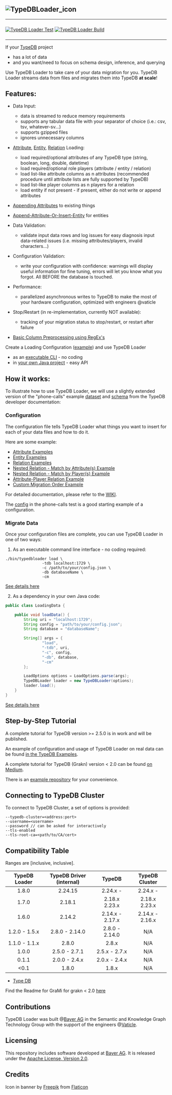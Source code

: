 ![TypeDBLoader_icon](https://github.com/bayer-science-for-a-better-life/grami/blob/master/typedbloader.png?raw=true)
---
---

###    

[![TypeDB Loader Test](https://github.com/bayer-science-for-a-better-life/grami/actions/workflows/testandbuild.yaml/badge.svg)](https://github.com/bayer-science-for-a-better-life/grami/actions/workflows/testandbuild.yaml)
[![TypeDB Loader Build](https://github.com/bayer-science-for-a-better-life/grami/actions/workflows/release.yaml/badge.svg)](https://github.com/bayer-science-for-a-better-life/grami/actions/workflows/release.yaml)

###

---

If your [TypeDB](https://github.com/vaticle/typedb) project

- has a lot of data
- and you want/need to focus on schema design, inference, and querying

Use TypeDB Loader to take care of your data migration for you. TypeDB Loader streams data from files and migrates them
into TypeDB **at scale**!

## Features:

- Data Input:
    - data is streamed to reduce memory requirements
    - supports any tabular data file with your separator of choice (i.e.: csv, tsv, whatever-sv...)
    - supports gzipped files
    - ignores unnecessary columns
- [Attribute](https://github.com/typedb-osi/typedb-loader/wiki/02-Loading-Attributes), [Entity](https://github.com/typedb-osi/typedb-loader/wiki/03-Loading-Entities), [Relation](https://github.com/typedb-osi/typedb-loader/wiki/04-Loading-Relations)
  Loading:
    - load required/optional attributes of any TypeDB type (string, boolean, long, double, datetime)
    - load required/optional role players (attribute / entity / relation)
    - load list-like attribute columns as n attributes (recommended procedure until attribute lists are fully supported
      by TypeDB)
    - load list-like player columns as n players for a relation
    - load entity if not present - if present, either do not write or append attributes
- [Appending Attributes](https://github.com/typedb-osi/typedb-loader/wiki/05-Appending-Attributes) to existing things
- [Append-Attribute-Or-Insert-Entity](https://github.com/typedb-osi/typedb-loader/wiki/06-Append-Or-Insert) for entities
- Data Validation:
    - validate input data rows and log issues for easy diagnosis input data-related issues (i.e. missing
      attributes/players, invalid characters...)
- Configuration Validation:
    - write your configuration with confidence: warnings will display useful information for fine tuning, errors will
      let you know what you forgot. All BEFORE the database is touched.
- Performance:
    - parallelized asynchronous writes to TypeDB to make the most of your hardware configuration, optimized with
      engineers @vaticle
- Stop/Restart (in re-implementation, currently NOT available):
    - tracking of your migration status to stop/restart, or restart after failure

- [Basic Column Preprocessing using RegEx's](https://github.com/typedb-osi/typedb-loader/wiki/08-Preprocessing)

Create a Loading
Configuration ([example](https://github.com/typedb-osi/typedb-loader/blob/master/src/test/resources/phoneCalls/config.json))
and use TypeDB Loader

- as an [executable CLI](https://github.com/typedb-osi/typedb-loader/wiki/10-TypeDB-Loader-as-Executable-CLI) - no
  coding
- in [your own Java project](https://github.com/typedb-osi/typedb-loader/wiki/09-TypeDB-Loader-as-Dependency) - easy API

## How it works:

To illustrate how to use TypeDB Loader, we will use a slightly extended version of the "phone-calls"
example [dataset](https://github.com/typedb-osi/typedb-loader/tree/master/src/test/resources/phoneCalls)
and [schema](https://github.com/typedb-osi/typedb-loader/blob/master/src/test/resources/phoneCalls/schema.gql) from the
TypeDB developer documentation:

### Configuration

The configuration file tells TypeDB Loader what things you want to insert for each of your data files and how to do it.

Here are some example:

- [Attribute Examples](https://github.com/typedb-osi/typedb-loader/wiki/02-Loading-Attributes)
- [Entity Examples](https://github.com/typedb-osi/typedb-loader/wiki/03-Loading-Entities)
- [Relation Examples](https://github.com/typedb-osi/typedb-loader/wiki/04-Loading-Relations)
- [Nested Relation - Match by Attribute(s) Example](https://github.com/typedb-osi/typedb-loader/wiki/04-Loading-Relations#loading-relations-with-entityrelation-players-matched-on-attribute-ownerships-incl-nested-relations)
- [Nested Relation - Match by Player(s) Example](https://github.com/typedb-osi/typedb-loader/wiki/04-Loading-Relations#loading-relations-relation-players-matching-on-players-in-playing-relation-incl-nested-relations)
- [Attribute-Player Relation Example](https://github.com/typedb-osi/typedb-loader/wiki/04-Loading-Relations#loading-relations-with-attribute-players)
- [Custom Migration Order Example](https://github.com/typedb-osi/typedb-loader/wiki/07-Custom-Load-Order)

For detailed documentation, please refer to the [WIKI](https://github.com/bayer-science-for-a-better-life/grami/wiki).

The [config](https://github.com/typedb-osi/typedb-loader/tree/master/src/test/resources/phoneCalls/config.json) in the
phone-calls test is a good starting example of a configuration.

### Migrate Data

Once your configuration files are complete, you can use TypeDB Loader in one of two ways:

1. As an executable command line interface - no coding required:

```Shell
./bin/typedbloader load \
                -tdb localhost:1729 \
                -c /path/to/your/config.json \
                -db databaseName \
                -cm
```

[See details here](https://github.com/typedb-osi/typedb-loader/wiki/10-TypeDB-Loader-as-Executable-CLI)

2. As a dependency in your own Java code:

```Java
public class LoadingData {

    public void loadData() {
        String uri = "localhost:1729";
        String config = "path/to/your/config.json";
        String database = "databaseName";

        String[] args = {
                "load",
                "-tdb", uri,
                "-c", config,
                "-db", database,
                "-cm"
        };

        LoadOptions options = LoadOptions.parse(args);
        TypeDBLoader loader = new TypeDBLoader(options);
        loader.load();
    }
}
```

[See details here](https://github.com/typedb-osi/typedb-loader/wiki/09-TypeDB-Loader-as-Dependency)

## Step-by-Step Tutorial

A complete tutorial for TypeDB version >= 2.5.0 is in work and will be published.

An example of configuration and usage of TypeDB Loader on real data can be
found [in the TypeDB Examples](https://github.com/vaticle/typedb-examples/tree/master/biology/catalogue_of_life).

A complete tutorial for TypeDB (Grakn) version < 2.0 can be
found [on Medium](https://medium.com/@hkuich/introducing-grami-a-data-migration-tool-for-grakn-d4051582f867).

There is an [example repository](https://github.com/bayer-science-for-a-better-life/grami-example) for your convenience.

## Connecting to TypeDB Cluster

To connect to TypeDB Cluster, a set of options is provided:

```
--typedb-cluster=<address:port>
--username=<username>
--password // can be asked for interactively
--tls-enabled
--tls-root-ca=<path/to/CA/cert>
```

## Compatibility Table

Ranges are [inclusive, inclusive].

| TypeDB Loader | TypeDB Driver (internal) |     TypeDB      | TypeDB Cluster  |
|:-------------:|:----------------------:|:---------------:|:---------------:|
|     1.8.0     |        2.24.15         |    2.24.x -     |    2.24.x -     |
|     1.7.0     |         2.18.1         |  2.18.x 2.23.x  |  2.18.x 2.23.x  |
|     1.6.0     |         2.14.2         | 2.14.x - 2.17.x | 2.14.x - 2.16.x |
| 1.2.0 - 1.5.x |     2.8.0 - 2.14.0     | 2.8.0 - 2.14.0  |       N/A       |
| 1.1.0 - 1.1.x |         2.8.0          |      2.8.x      |       N/A       |
|     1.0.0     |     2.5.0 - 2.7.1      |  2.5.x - 2.7.x  |       N/A       |
|     0.1.1     |     2.0.0 - 2.4.x      |  2.0.x - 2.4.x  |       N/A       |
|     <0.1      |         1.8.0          |      1.8.x      |       N/A       |

* [Type DB](https://github.com/vaticle/typedb)

Find the Readme for GraMi for grakn <
2.0 [here](https://github.com/bayer-science-for-a-better-life/grami/blob/b3d6d272c409d6c40254354027b49f90b255e1c3/README.md)

## Contributions

TypeDB Loader was built @[Bayer AG](https://www.bayer.com/) in the Semantic and Knowledge Graph Technology Group with
the support of the engineers @[Vaticle](https://github.com/vaticle).

## Licensing

This repository includes software developed at [Bayer AG](https://www.bayer.com/). It is released under
the [Apache License, Version 2.0](https://www.apache.org/licenses/LICENSE-2.0).

## Credits

Icon in banner by [Freepik](https://www.freepik.com") from [Flaticon](https://www.flaticon.com/)
